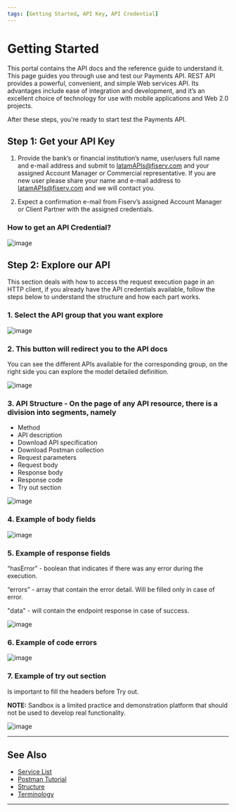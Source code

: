 ```yaml
---
tags: [Getting Started, API Key, API Credential]
---
```


# Getting Started

This portal contains the API docs and the reference guide to understand it. This page guides you through use and test our Payments API. REST API provides a powerful, convenient, and simple Web services API. Its advantages include ease of integration and development, and it’s an excellent choice of technology for use with mobile applications and Web 2.0 projects.

After these steps, you're ready to start test the Payments API.

## Step 1: Get your API Key

1. Provide the bank’s or financial institution’s name, user/users full name and e-mail address and submit to <latamAPIs@fiserv.com> and your assigned Account Manager or Commercial representative. If you are new user please share your name and e-mail address to <latamAPIs@fiserv.com> and we will contact you. 

2. Expect a confirmation e-mail from Fiserv’s assigned Account Manager or Client Partner with the assigned credentials.

### How to get an API Credential?

![image](https://user-images.githubusercontent.com/111396588/223824102-ee737d0e-462a-44ef-b4aa-eb5d0d062f23.png)


## Step 2: Explore our API

This section deals with how to access the request execution page in an HTTP client, if you already have the API credentials available, follow the steps below to understand the structure and how each part works.

### 1. Select the API group that you want explore

![image](https://user-images.githubusercontent.com/111396588/223824143-0d2577da-4e91-476d-821e-9c665dd01457.png)

### 2. This button will redirect you to the API docs

You can see the different APIs available for the corresponding group, on the right side you can explore the model detailed definition.

![image](https://user-images.githubusercontent.com/111396588/223824184-806af113-9dbe-4a01-808a-24cdff61630f.png)

### 3. API Structure - On the page of any API resource, there is a division into segments, namely

- Method
- API description
- Download API specification
- Download Postman collection
- Request parameters
- Request body
- Response body
- Response code
- Try out section

![image](https://user-images.githubusercontent.com/111396588/223824217-3d03cb76-1bb1-4ea3-bde3-e40f939a64f8.png)

### 4. Example of body fields

![image](https://user-images.githubusercontent.com/111396588/223824246-d2174d9c-9d0a-4e1b-a287-2ba18d02514d.png)

### 5. Example of response fields

“hasError” - boolean that indicates if there was any error during the execution.

“errors” - array that contain the error detail. Will be filled only in case of error.

"data" - will contain the endpoint response in case of success.

![image](https://user-images.githubusercontent.com/111396588/223824287-f11215ff-a306-4522-ad54-9c254e24dd5b.png)

### 6. Example of code errors

![image](https://user-images.githubusercontent.com/111396588/223824322-689bbbd6-c8b5-4d85-8f14-70fb6a7bf91e.png)

### 7. Example of try out section

Is important to fill the headers before Try out.

**NOTE:** Sandbox is a limited practice and demonstration platform that should not be used to develop real functionality.

![image](https://user-images.githubusercontent.com/111396588/223824344-69875caf-2cae-4b95-bac5-1b8d715bef43.png)

---

## See Also

- [Service List](?path=docs/english/getting-started/messages-list.md)
- [Postman Tutorial](?path=docs/english/getting-started/postman.md)
- [Structure](?path=docs/english/getting-started/structure.md)
- [Terminology](?path=docs/english/getting-started/terminology.md)

---
